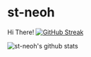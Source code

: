 # st-neoh
Hi There!
[![GitHub Streak](https://github-readme-streak-stats.herokuapp.com?user=st&theme=dark&hide_border=true)](https://git.io/streak-stats)

![st-neoh's github stats](https://github-readme-stats.vercel.app/api?username=st-neoh)
